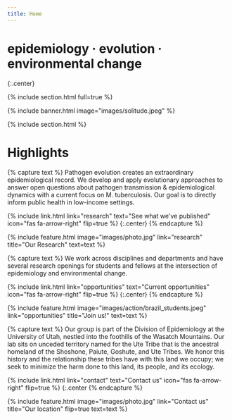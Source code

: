 ```yaml
---
title: Home
---
```


# epidemiology · evolution · environmental change


{:.center}

{% include section.html full=true %}

{% include banner.html image="images/solitude.jpeg" %}

{% include section.html %}

# Highlights

{% capture text %}
Pathogen evolution creates an extraordinary epidemiological record. We develop and apply evolutionary approaches to answer open questions about pathogen transmission & epidemiological dynamics with a current focus on M. tuberculosis. Our goal is to directly inform public health in low-income settings. 

{%
  include link.html
  link="research"
  text="See what we've published"
  icon="fas fa-arrow-right"
  flip=true
%} 
{:.center} {% endcapture %}

{%
  include feature.html
  image="images/photo.jpg"
  link="research"
  title="Our Research"
  text=text
%}

{% capture text %}
We work across disciplines and departments and have several research openings for students and fellows at the intersection of epidemiology and environmental change. 

{%
  include link.html
  link="opportunities"
  text="Current opportunities"
  icon="fas fa-arrow-right"
  flip=true
%} 
{:.center} {% endcapture %}

{%
  include feature.html
  image="images/action/brazil_students.jpeg"
  link="opportunities"
  title="Join us!"
  text=text
%}

{% capture text %}
Our group is part of the Division of Epidemiology at the University of Utah, nestled into the foothills of the Wasatch Mountains. Our lab sits on unceded territory named for the Ute Tribe that is the ancestral homeland of the Shoshone, Paiute, Goshute, and Ute Tribes. We honor this history and the relationship these tribes have with this land we occupy; we seek to minimize the harm done to this land, its people, and its ecology.

{%
  include link.html
  link="contact"
  text="Contact us"
  icon="fas fa-arrow-right"
  flip=true
%} 
{:.center {% endcapture %}

{%
  include feature.html
  image="images/photo.jpg"
  link="Contact us"
  title="Our location"
  flip=true
  text=text
%}

